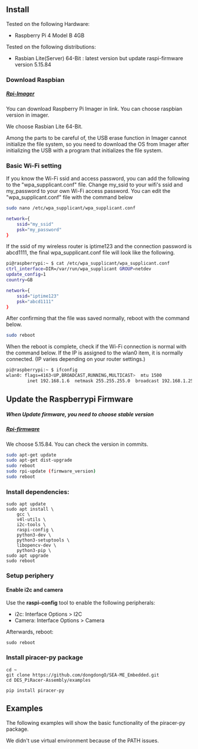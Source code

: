 ## Install

Tested on the following Hardware:

* Raspberry Pi 4 Model B 4GB

Tested on the following distributions:      

* Rasbian Lite(Server) 64-Bit : latest version but update raspi-firmware version 5.15.84

### Download Raspbian
##### [Rpi-Imager](https://www.raspberrypi.com/software/)

You can download Raspberry Pi Imager in link. You can choose raspbian version in imager. 

We choose Rasbian Lite 64-Bit. 

Among the parts to be careful of, the USB erase function in Imager cannot initialize the file system, so you need to download the OS from Imager after initializing the USB with a program that initializes the file system.

### Basic Wi-Fi setting

If you know the Wi-Fi ssid and access password, you can add the following to the "wpa_supplicant.conf" file. 
Change my_ssid to your wifi's ssid and my_password to your own Wi-Fi access password.
You can edit the "wpa_supplicant.conf" file with the command below

```bash
sudo nano /etc/wpa_supplicant/wpa_supplicant.conf
```

```bash
network={
	ssid="my_ssid"
	psk="my_password"
}
```
 
If the ssid of my wireless router is iptime123 and the connection password is abcd1111, the final wpa_supplicant.conf file will look like the following.
```bash
pi@raspberrypi:~ $ cat /etc/wpa_supplicant/wpa_supplicant.conf
ctrl_interface=DIR=/var/run/wpa_supplicant GROUP=netdev
update_config=1
country=GB

network={
	ssid="iptime123"
	psk="abcd1111"
}
```

After confirming that the file was saved normally, reboot with the command below.

```bash
sudo reboot
```
 
When the reboot is complete, check if the Wi-Fi connection is normal with the command below. If the IP is assigned to the wlan0 item, it is normally connected. (IP varies depending on your router settings.)

```bash
pi@raspberrypi:~ $ ifconfig
wlan0: flags=4163<UP,BROADCAST,RUNNING,MULTICAST>  mtu 1500
        inet 192.168.1.6  netmask 255.255.255.0  broadcast 192.168.1.255
```


## Update the Raspberrypi Firmware

##### When Update firmware, you need to choose stable version
##### [Rpi-firmware](https://github.com/raspberrypi/rpi-firmware)

We choose 5.15.84. You can check the version in commits.

```bash
sudo apt-get update
sudo apt-get dist-upgrade
sudo reboot
sudo rpi-update (firmware_version)
sudo reboot
```


### Install dependencies:

    sudo apt update
    sudo apt install \
        gcc \
        v4l-utils \
        i2c-tools \
        raspi-config \
        python3-dev \
        python3-setuptools \
        libopencv-dev \
        python3-pip \
    sudo apt upgrade
    sudo reboot

### Setup periphery 


#### Enable i2c and camera

Use the **raspi-config** tool to enable the following peripherals:

* i2c: Interface Options > I2C
* Camera: Interface Options > Camera

Afterwards, reboot:
    
    sudo reboot

### Install piracer-py package

    cd ~
    git clone https://github.com/dongdongO/SEA-ME_Embedded.git
    cd DES_PiRacer-Assembly/examples

    pip install piracer-py


## Examples

The following examples will show the basic functionality of the piracer-py package.

We didn't use virtual environment because of the PATH issues.

